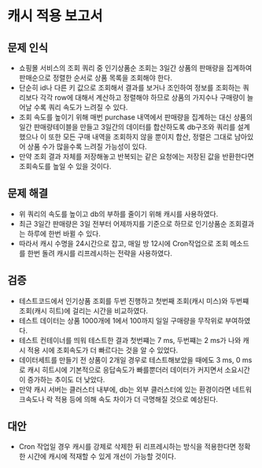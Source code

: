 # 캐시 적용 보고서

## 문제 인식
- 쇼핑몰 서비스의 조회 쿼리 중 인기상품순 조회는 3일간 상품의 판매량을 집계하여 판매순으로 정렬한 순서로 상품 목록을 조회해야 한다.
- 단순히 id나 다른 키 값으로 조회해서 결과를 보거나 조인하여 정보를 조회하는 쿼리보다 각각 row에 대해서 계산하고 정렬해야 하므로 상품의 가지수나 구매량이 늘어날 수록 쿼리 속도가 느려질 수 있다.
- 조회 속도를 높이기 위해 매번 purchase 내역에서 판매량을 집계하는 대신 상품의 일간 판매량테이블을 만들고 3일간의 데이터를 합산하도록 db구조와 쿼리를 설계했으나 이 또한 모든 구매 내역을 조회하지 않을 뿐이지 합산, 정렬은 그대로 남아있어 상품 수가 많을수록 느려질 가능성이 있다.
- 만약 조회 결과 자체를 저장해놓고 반복되는 같은 요청에는 저장된 값을 반환한다면 조회속도를 높일 수 있을 것이다.

## 문제 해결
- 위 쿼리의 속도를 높이고 db의 부하를 줄이기 위해 캐시를 사용하였다.
- 최근 3일간 판매량은 3일 전부터 어제까지를 기준으로 하므로 인기상품순 조회결과는 하루에 한번 바뀔 수 있다.
- 따라서 캐시 수명을 24시간으로 잡고, 매일 방 12시에 Cron작업으로 조회 메소드를 한번 돌려 캐시를 리프레시하는 전략을 사용하였다.

## 검증
- 테스트코드에서 인기상품 조회를 두번 진행하고 첫번째 조회(캐시 미스)와 두번쨰 조회(캐시 히트)에 걸리는 시간을 비교하였다.
- 테스트 데이터는 상품 1000개에 1에서 100까지 일일 구매량을 무작위로 부여하였다.
- 테스트 컨테이너를 띄워 테스트한 결과 첫번쨰는 7 ms, 두번쨰는 2 ms가 나와 캐시 적용 시에 조회속도가 더 빠르다는 것을 알 수 있었다.
- 데이터세트를 만들기 전 상품이 2개일 경우로 테스트해보았을 때에도 3 ms, 0 ms로 캐시 히트시에 기본적으로 응답속도가 빠를뿐더러 데이터가 커지면서 소요시간이 증가하는 추이도 더 낮았다.
- 만약 캐시 서버는 클러스터 내부에, db는 외부 클러스터에 있는 환경이라면 네트워크속도나 락 적용 등에 의해 속도 차이가 더 극명해질 것으로 예상된다.

## 대안
- Cron 작업일 경우 캐시를 강제로 삭제한 뒤 리프레시하는 방식을 적용한다면 정확한 시간에 캐시에 적재할 수 있게 개선이 가능할 것이다.